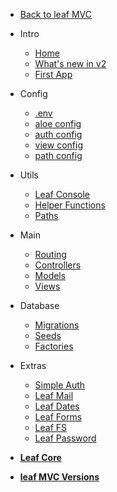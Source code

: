 * [Back to leaf MVC](leaf-mvc/ "leaf MVC")

* Intro
  * [Home](/leaf-mvc/v/2.0/ "leaf MVC")
  * [What's new in v2](/leaf-mvc/v/2.0/new "What's new in v2")
  * [First App](/leaf-mvc/v/2.0/intro/first-app "Your First App")

* Config
  * [.env](/leaf-mvc/v/2.0/config/env "Environment Vars - leaf MVC")
  * [aloe config](/leaf-mvc/v/2.0/config/aloe "Aloe Config - leaf MVC")
  * [auth config](/leaf-mvc/v/2.0/config/auth "Auth Config - leaf MVC")
  * [view config](/leaf-mvc/v/2.0/config/views "View Config - leaf MVC")
  * [path config](/leaf-mvc/v/2.0/config/paths "Path Config - leaf MVC")

* Utils
  * [Leaf Console](/leaf-mvc/v/2.0/utils/console "Leaf Console - leaf MVC")
  * [Helper Functions](/leaf-mvc/v/2.0/utils/functions "Helpers - leaf MVC")
  * [Paths](/leaf-mvc/v/2.0/utils/paths "Paths - leaf MVC")

* Main
  * [Routing](/leaf-mvc/v/2.0/core/routing "Routing - leaf MVC")
  * [Controllers](/leaf-mvc/v/2.0/core/controllers "Controllers - leaf MVC")
  * [Models](/leaf-mvc/v/2.0/core/models "Models - leaf MVC")
  * [Views](/leaf-mvc/v/2.0/core/views "Views - leaf MVC")

* Database
  * [Migrations](/leaf-mvc/v/2.0/database/migrations "Migrations - leaf MVC")
  * [Seeds](/leaf-mvc/v/2.0/database/seeds "Seeds - leaf MVC")
  * [Factories](/leaf-mvc/v/2.0/database/factories "Factories - leaf MVC")

* Extras
  * [Simple Auth](leaf/v/2.4-beta/core/auth)
  * [Leaf Mail](leaf/v/2.4-beta/core/mail)
  * [Leaf Dates](leaf/v/2.4-beta/core/date)
  * [Leaf Forms](leaf/v/2.4-beta/core/forms)
  * [Leaf FS](leaf/v/2.4-beta/core/fs "Leaf FileSystem")
  * [Leaf Password](2.1/beta-zone/password "Leaf Password Helper")

* [**Leaf Core**](/leaf/)

* [**leaf MVC Versions**](leaf-mvc/versions)
